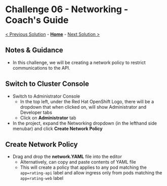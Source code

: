 # Challenge 06 - Networking - Coach's Guide 

[< Previous Solution](./Solution-05.md) - **[Home](./README.md)** - [Next Solution >](./Solution-07.md)

## Notes & Guidance
- In this challenge, we will be creating a network policy to restrict communications to the API. 

## Switch to Cluster Console
- Switch to Administrator Console 
  - In the top left, under the Red Hat OpenShift Logo, there will be a dropdown that when clicked on, will show Administrator and Developer tabs
  - Click on **Administrator** tab
- In the project, expand the Networking dropdown (in the lefthand side menubar) and click **Create Network Policy**

## Create Network Policy
- Drag and drop the **network.YAML** file into the editor
  - Alternatively, can copy and paste contents of YAML file
  - This will create a policy that applies to any pod matching the `app=rating-api` label and allow ingress only from pods matching the `app=rating-web` label